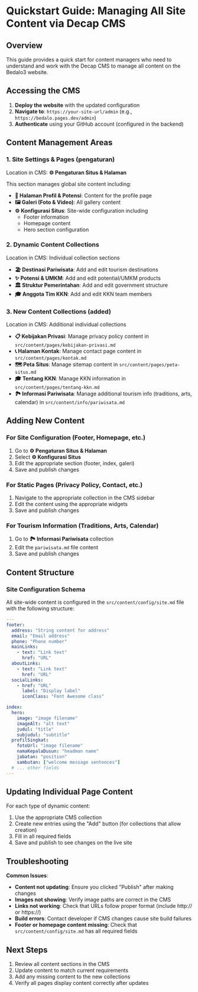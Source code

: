 # Quickstart Guide: Managing All Site Content via Decap CMS

## Overview
This guide provides a quick start for content managers who need to understand and work with the Decap CMS to manage all content on the Bedalo3 website.

## Accessing the CMS

1. **Deploy the website** with the updated configuration
2. **Navigate to**: `https://your-site-url/admin` (e.g., `https://bedalo.pages.dev/admin`)
3. **Authenticate** using your GitHub account (configured in the backend)

## Content Management Areas

### 1. Site Settings & Pages (pengaturan)
Location in CMS: **⚙️ Pengaturan Situs & Halaman**

This section manages global site content including:
- **📖 Halaman Profil & Potensi**: Content for the profile page
- **🖼️ Galeri (Foto & Video)**: All gallery content
- **⚙️ Konfigurasi Situs**: Site-wide configuration including
  - Footer information
  - Homepage content
  - Hero section configuration

### 2. Dynamic Content Collections
Location in CMS: Individual collection sections

- **🏖️ Destinasi Pariwisata**: Add and edit tourism destinations
- **✨ Potensi & UMKM**: Add and edit potential/UMKM products
- **🏛️ Struktur Pemerintahan**: Add and edit government structure
- **🎓 Anggota Tim KKN**: Add and edit KKN team members

### 3. New Content Collections (added)
Location in CMS: Additional individual collections

- **📋 Kebijakan Privasi**: Manage privacy policy content in `src/content/pages/kebijakan-privasi.md`
- **📞 Halaman Kontak**: Manage contact page content in `src/content/pages/kontak.md`
- **🗺️ Peta Situs**: Manage sitemap content in `src/content/pages/peta-situs.md`
- **🎓 Tentang KKN**: Manage KKN information in `src/content/pages/tentang-kkn.md`
- **🏞️ Informasi Pariwisata**: Manage additional tourism info (traditions, arts, calendar) in `src/content/info/pariwisata.md`

## Adding New Content

### For Site Configuration (Footer, Homepage, etc.)
1. Go to **⚙️ Pengaturan Situs & Halaman**
2. Select **⚙️ Konfigurasi Situs**
3. Edit the appropriate section (footer, index, galeri)
4. Save and publish changes

### For Static Pages (Privacy Policy, Contact, etc.)
1. Navigate to the appropriate collection in the CMS sidebar
2. Edit the content using the appropriate widgets
3. Save and publish changes

### For Tourism Information (Traditions, Arts, Calendar)
1. Go to **🏞️ Informasi Pariwisata** collection
2. Edit the `pariwisata.md` file content
3. Save and publish changes

## Content Structure

### Site Configuration Schema
All site-wide content is configured in the `src/content/config/site.md` file with the following structure:

```yaml
---
footer:
  address: "String content for address"
  email: "Email address"
  phone: "Phone number"
  mainLinks: 
    - text: "Link text"
      href: "URL"
  aboutLinks: 
    - text: "Link text"
      href: "URL"
  socialLinks:
    - href: "URL"
      label: "Display label"
      iconClass: "Font Awesome class"

index:
  hero:
    image: "image filename"
    imageAlt: "alt text"
    judul: "title"
    subjudul: "subtitle"
  profilSingkat:
    fotoUrl: "image filename"
    namaKepalaDusun: "headman name"
    jabatan: "position"
    sambutan: ["welcome message sentences"]
  # ... other fields
---
```

## Updating Individual Page Content

For each type of dynamic content:
1. Use the appropriate CMS collection
2. Create new entries using the "Add" button (for collections that allow creation)
3. Fill in all required fields
4. Save and publish to see changes on the live site

## Troubleshooting

**Common Issues**:

- **Content not updating**: Ensure you clicked "Publish" after making changes
- **Images not showing**: Verify image paths are correct in the CMS
- **Links not working**: Check that URLs follow proper format (include http:// or https://)
- **Build errors**: Contact developer if CMS changes cause site build failures
- **Footer or homepage content missing**: Check that `src/content/config/site.md` has all required fields

## Next Steps

1. Review all content sections in the CMS
2. Update content to match current requirements
3. Add any missing content to the new collections
4. Verify all pages display content correctly after updates